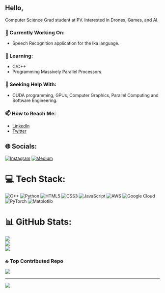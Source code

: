 ## Hello,

Computer Science Grad student at PV. Interested in Drones, Games, and AI.

### 🔭 Currently Working On:
- Speech Recognition application for the Ika language.
### 🌱 Learning:
- C/C++
- Programming Massively Parallel Processors.

### 🤔 Seeking Help With:
- CUDA programming, GPUs, Computer Graphics, Parallel Computing and Software Engineering.

### 📫 How to Reach Me:
- [LinkedIn](https://linkedin.com/in/daniel-ogbuigwe/)
- [Twitter](https://x.com/ogbidaniel)


## 🌐 Socials:
[![Instagram](https://img.shields.io/badge/Instagram-%23E4405F.svg?logo=Instagram&logoColor=white)](https://instagram.com/danielogbuigwe) [![Medium](https://img.shields.io/badge/Medium-12100E?logo=medium&logoColor=white)](https://medium.com/@ogbidaniel) 

# 💻 Tech Stack:
![C++](https://img.shields.io/badge/c++-%2300599C.svg?style=for-the-badge&logo=c%2B%2B&logoColor=white) ![Python](https://img.shields.io/badge/python-3670A0?style=for-the-badge&logo=python&logoColor=ffdd54) ![HTML5](https://img.shields.io/badge/html5-%23E34F26.svg?style=for-the-badge&logo=html5&logoColor=white) ![CSS3](https://img.shields.io/badge/css3-%231572B6.svg?style=for-the-badge&logo=css3&logoColor=white) ![JavaScript](https://img.shields.io/badge/javascript-%23323330.svg?style=for-the-badge&logo=javascript&logoColor=%23F7DF1E) ![AWS](https://img.shields.io/badge/AWS-%23FF9900.svg?style=for-the-badge&logo=amazon-aws&logoColor=white) ![Google Cloud](https://img.shields.io/badge/GoogleCloud-%234285F4.svg?style=for-the-badge&logo=google-cloud&logoColor=white) ![PyTorch](https://img.shields.io/badge/PyTorch-%23EE4C2C.svg?style=for-the-badge&logo=PyTorch&logoColor=white) ![Matplotlib](https://img.shields.io/badge/Matplotlib-%23ffffff.svg?style=for-the-badge&logo=Matplotlib&logoColor=black)
# 📊 GitHub Stats:
![](https://github-readme-stats.vercel.app/api?username=ogbidaniel&theme=dark&hide_border=false&include_all_commits=false&count_private=false)<br/>
![](https://nirzak-streak-stats.vercel.app/?user=ogbidaniel&theme=dark&hide_border=false)<br/>
![](https://github-readme-stats.vercel.app/api/top-langs/?username=ogbidaniel&theme=dark&hide_border=false&include_all_commits=false&count_private=false&layout=compact)

### 🔝 Top Contributed Repo
![](https://github-contributor-stats.vercel.app/api?username=ogbidaniel&limit=5&theme=dark&combine_all_yearly_contributions=true)

---
[![](https://visitcount.itsvg.in/api?id=ogbidaniel&icon=0&color=0)](https://visitcount.itsvg.in)

<!-- Proudly created with GPRM ( https://gprm.itsvg.in ) -->
